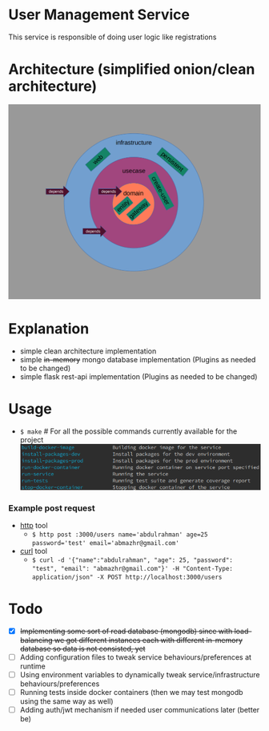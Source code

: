 # User Management Service

This service is responsible of doing user logic like registrations

# Architecture (simplified onion/clean architecture)

![users_management_service_architecture](users_management_service_architecture.png)

# Explanation

- simple clean architecture implementation
- simple ~~in-memory~~ mongo database implementation (Plugins as needed to be changed)
- simple flask rest-api implementation (Plugins as needed to be changed)

# Usage

- `$ make` # For all the possible commands currently available for the project
  ![current_make_list](current_make_list.png)

### Example post request

- [http](https://httpie.org/) tool
  - `$ http post :3000/users name='abdulrahman' age=25 password='test' email='abmazhr@gmail.com'`
- [curl](https://curl.haxx.se) tool
  - `$ curl -d '{"name":"abdulrahman", "age": 25, "password": "test", "email": "abmazhr@gmail.com"}' -H "Content-Type: application/json" -X POST http://localhost:3000/users`

# Todo

- [x] ~~Implementing some sort of read database (mongodb) since with load-balancing we got different instances each with different in-memory database so data is not consisted, yet~~
- [ ] Adding configuration files to tweak service behaviours/preferences at runtime
- [ ] Using environment variables to dynamically tweak service/infrastructure behaviours/preferences
- [ ] Running tests inside docker containers (then we may test mongodb using the same way as well)
- [ ] Adding auth/jwt mechanism if needed user communications later (better be)
